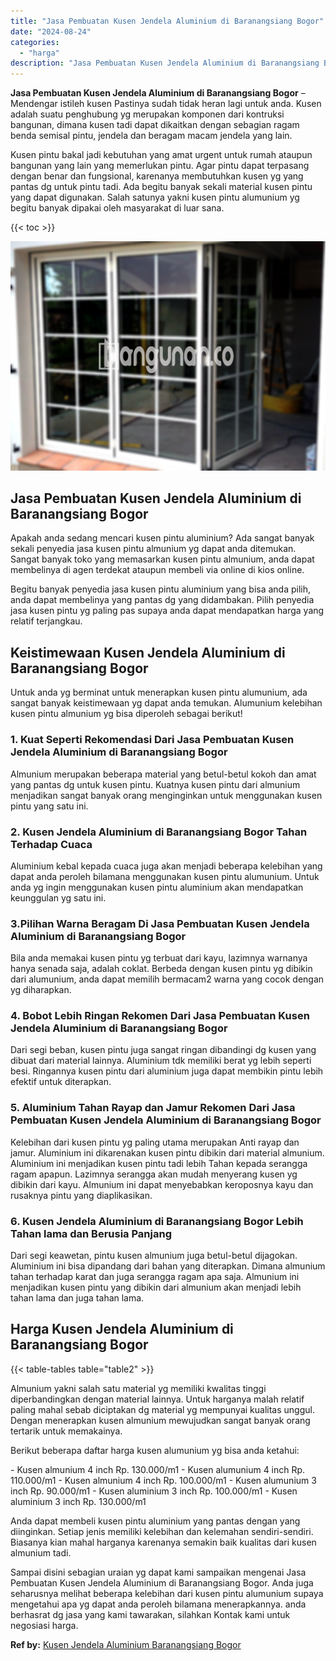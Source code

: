 ```yaml
---
title: "Jasa Pembuatan Kusen Jendela Aluminium di Baranangsiang Bogor"
date: "2024-08-24"
categories: 
  - "harga"
description: "Jasa Pembuatan Kusen Jendela Aluminium di Baranangsiang Bogor. Sampai disini sebagian uraian yg dapat kami sampaikan mengenai Jasa Pembuatan Kusen Jendela Al..."
---
```


**Jasa Pembuatan Kusen Jendela Aluminium di Baranangsiang Bogor** – Mendengar istileh kusen Pastinya sudah tidak heran lagi untuk anda. Kusen adalah suatu penghubung yg merupakan komponen dari kontruksi bangunan, dimana kusen tadi dapat dikaitkan dengan sebagian ragam benda semisal pintu, jendela dan beragam macam jendela yang lain.

Kusen pintu bakal jadi kebutuhan yang amat urgent untuk rumah ataupun bangunan yang lain yang memerlukan pintu. Agar pintu dapat terpasang dengan benar dan fungsional, karenanya membutuhkan kusen yg yang pantas dg untuk pintu tadi. Ada begitu banyak sekali material kusen pintu yang dapat digunakan. Salah satunya yakni kusen pintu alumunium yg begitu banyak dipakai oleh masyarakat di luar sana.

{{< toc >}}

![Jasa Pembuatan Kusen Jendela Aluminium di Baranangsiang Bogor](/images/harga-kusen-jendela-alumunium-35.png)

## Jasa Pembuatan Kusen Jendela Aluminium di Baranangsiang Bogor

Apakah anda sedang mencari kusen pintu aluminium? Ada sangat banyak sekali penyedia jasa kusen pintu almunium yg dapat anda ditemukan. Sangat banyak toko yang memasarkan kusen pintu almunium, anda dapat membelinya di agen terdekat ataupun membeli via online di kios online.

Begitu banyak penyedia jasa kusen pintu aluminium yang bisa anda pilih, anda dapat membelinya yang pantas dg yang didambakan. Pilih penyedia jasa kusen pintu yg paling pas supaya anda dapat mendapatkan harga yang relatif terjangkau.

## Keistimewaan Kusen Jendela Aluminium di Baranangsiang Bogor

Untuk anda yg berminat untuk menerapkan kusen pintu alumunium, ada sangat banyak keistimewaan yg dapat anda temukan. Alumunium kelebihan kusen pintu almunium yg bisa diperoleh sebagai berikut!

### 1\. Kuat Seperti Rekomendasi Dari Jasa Pembuatan Kusen Jendela Aluminium di Baranangsiang Bogor

Almunium merupakan beberapa material yang betul-betul kokoh dan amat yang pantas dg untuk kusen pintu. Kuatnya kusen pintu dari almunium menjadikan sangat banyak orang menginginkan untuk menggunakan kusen pintu yang satu ini.

### 2\. Kusen Jendela Aluminium di Baranangsiang Bogor Tahan Terhadap Cuaca

Aluminium kebal kepada cuaca juga akan menjadi beberapa kelebihan yang dapat anda peroleh bilamana menggunakan kusen pintu alumunium. Untuk anda yg ingin menggunakan kusen pintu aluminium akan mendapatkan keunggulan yg satu ini.

### 3.Pilihan Warna Beragam Di Jasa Pembuatan Kusen Jendela Aluminium di Baranangsiang Bogor

Bila anda memakai kusen pintu yg terbuat dari kayu, lazimnya warnanya hanya senada saja, adalah coklat. Berbeda dengan kusen pintu yg dibikin dari alumunium, anda dapat memilih bermacam2 warna yang cocok dengan yg diharapkan.

### 4\. Bobot Lebih Ringan Rekomen Dari Jasa Pembuatan Kusen Jendela Aluminium di Baranangsiang Bogor

Dari segi beban, kusen pintu juga sangat ringan dibandingi dg kusen yang dibuat dari material lainnya. Aluminium tdk memiliki berat yg lebih seperti besi. Ringannya kusen pintu dari aluminium juga dapat membikin pintu lebih efektif untuk diterapkan.

### 5\. Aluminium Tahan Rayap dan Jamur Rekomen Dari Jasa Pembuatan Kusen Jendela Aluminium di Baranangsiang Bogor

Kelebihan dari kusen pintu yg paling utama merupakan Anti rayap dan jamur. Aluminium ini dikarenakan kusen pintu dibikin dari material almunium. Aluminium ini menjadikan kusen pintu tadi lebih Tahan kepada serangga ragam apapun. Lazimnya serangga akan mudah menyerang kusen yg dibikin dari kayu. Almunium ini dapat menyebabkan keroposnya kayu dan rusaknya pintu yang diaplikasikan.

### 6\. Kusen Jendela Aluminium di Baranangsiang Bogor Lebih Tahan lama dan Berusia Panjang

Dari segi keawetan, pintu kusen almunium juga betul-betul dijagokan. Aluminium ini bisa dipandang dari bahan yang diterapkan. Dimana almunium tahan terhadap karat dan juga serangga ragam apa saja. Almunium ini menjadikan kusen pintu yang dibikin dari almunium akan menjadi lebih tahan lama dan juga tahan lama.

## Harga Kusen Jendela Aluminium di Baranangsiang Bogor

{{< table-tables table="table2" >}}

Almunium yakni salah satu material yg memiliki kwalitas tinggi diperbandingkan dengan material lainnya. Untuk harganya malah relatif paling mahal sebab diciptakan dg material yg mempunyai kualitas unggul. Dengan menerapkan kusen almunium mewujudkan sangat banyak orang tertarik untuk memakainya.

Berikut beberapa daftar harga kusen alumunium yg bisa anda ketahui:

\- Kusen almunium 4 inch Rp. 130.000/m1 - Kusen alumunium 4 inch Rp. 110.000/m1 - Kusen almunium 4 inch Rp. 100.000/m1 - Kusen alumunium 3 inch Rp. 90.000/m1 - Kusen aluminium 3 inch Rp. 100.000/m1 - Kusen aluminium 3 inch Rp. 130.000/m1

Anda dapat membeli kusen pintu aluminium yang pantas dengan yang diinginkan. Setiap jenis memiliki kelebihan dan kelemahan sendiri-sendiri. Biasanya kian mahal harganya karenanya semakin baik kualitas dari kusen almunium tadi.

Sampai disini sebagian uraian yg dapat kami sampaikan mengenai Jasa Pembuatan Kusen Jendela Aluminium di Baranangsiang Bogor. Anda juga seharusnya melihat beberapa kelebihan dari kusen pintu alumunium supaya mengetahui apa yg dapat anda peroleh bilamana menerapkannya. anda berhasrat dg jasa yang kami tawarakan, silahkan Kontak kami untuk negosiasi harga.

**Ref by:** [Kusen Jendela Aluminium Baranangsiang Bogor](https://id.wikipedia.org/wiki/Kusen)
